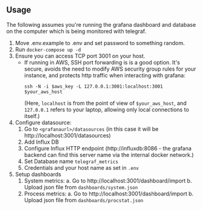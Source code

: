 ## Usage

The following assumes you're running the grafana dashboard and database on the
computer which is being monitored with telegraf.

1. Move .env.example to .env and set password to something random.
2. Run `docker-compose up -d`
3. Ensure you can access TCP port 3001 on your host.
    * If running in AWS, SSH port forwarding is is a good option. It's secure,
      avoids the need to modify AWS security group rules for your instance, and
      protects http traffic when interacting with grafana:
      ```
      ssh -N -i $aws_key -L 127.0.0.1:3001:localhost:3001 $your_aws_host
      ```
      (Here, `localhost` is from the point of view of `$your_aws_host`, and
       `127.0.0.1` refers to your laptop, allowing only local connections to
       itself.)
4. Configure datasource:
    1. Go to `<grafanaurl>/datasources` (in this case it will be http://localhost:3001/datasources)
    2. Add Influx DB
    3. Configure Influx HTTP endpoint (http://influxdb:8086 - the grafana
       backend can find this server name via the internal docker network.)
    4. Set Database name `telegraf_metrics`
    5. Credentials and your host name as set in `.env`
5. Setup dashboards
   1. System metrics:
      a. Go to http://localhost:3001/dashboard/import
      b. Upload json file from `dashboards/system.json`
   1. Process metrics:
      a. Go to http://localhost:3001/dashboard/import
      b. Upload json file from `dashboards/procstat.json`
